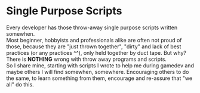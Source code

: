 # Single Purpose Scripts

Every developer has those throw-away single purpose scripts written somewhen.  
Most beginner, hobbyists and professionals alike are often not proud of those, because they are "just thrown together", "dirty" and lack of best practices (or any practices ^^), only held together by duct tape.
But why? There is **NOTHING** wrong with throw away programs and scripts.  
So I share mine, starting with scripts I wrote to help me during gamedev and maybe others I will find somewhen, somewhere.
Encouraging others to do the same, to learn something from them, encourage and re-assure that "we all" do this.

